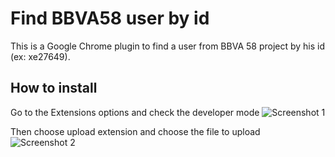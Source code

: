 Find BBVA58 user by id
======================

This is a Google Chrome plugin to find a user from BBVA 58 project by his id (ex: xe27649).

How to install
--------------

Go to the Extensions options and check the developer mode
![Screenshot 1](https://github.com/vitorleal/findUser/raw/master/img/Extensiones.png)



Then choose upload extension and choose the file to upload
![Screenshot 2](https://github.com/vitorleal/findUser/raw/master/img/Extensiones2.png)